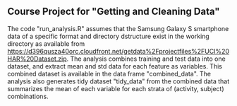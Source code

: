 ## Course Project for "Getting and Cleaning Data"
The code "run_analysis.R" assumes that the Samsung Galaxy S smartphone data of a specific format and directory dstructure exist in the working directory as available from https://d396qusza40orc.cloudfront.net/getdata%2Fprojectfiles%2FUCI%20HAR%20Dataset.zip.
The analysis combines training and test data into one dataset, and extract mean and std data for each feature as variables.  This combined dataset is available in the data frame "combined_data".
The analysis also generates tidy dataset "tidy_data" from the combined data that summarizes the mean of each variable for each strata of (activity, subject) combinations.
